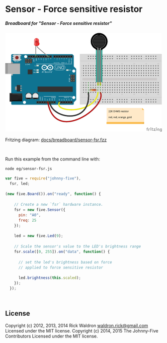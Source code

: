 <!--remove-start-->

# Sensor - Force sensitive resistor

<!--remove-end-->






##### Breadboard for "Sensor - Force sensitive resistor"



![docs/breadboard/sensor-fsr.png](breadboard/sensor-fsr.png)<br>

Fritzing diagram: [docs/breadboard/sensor-fsr.fzz](breadboard/sensor-fsr.fzz)

&nbsp;




Run this example from the command line with:
```bash
node eg/sensor-fsr.js
```


```javascript
var five = require("johnny-five"),
  fsr, led;

(new five.Board()).on("ready", function() {

    // Create a new `fsr` hardware instance.
    fsr = new five.Sensor({
      pin: "A0",
      freq: 25
    });

    led = new five.Led(9);

    // Scale the sensor's value to the LED's brightness range
    fsr.scale([0, 255]).on("data", function() {

      // set the led's brightness based on force
      // applied to force sensitive resistor

      led.brightness(this.scaled);
    });
  });

```








&nbsp;

<!--remove-start-->

## License
Copyright (c) 2012, 2013, 2014 Rick Waldron <waldron.rick@gmail.com>
Licensed under the MIT license.
Copyright (c) 2014, 2015 The Johnny-Five Contributors
Licensed under the MIT license.

<!--remove-end-->
